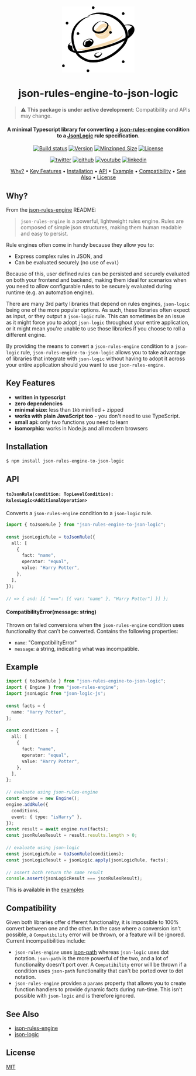 <h1 align="center">
  <br>
  <a href="https://github.com/alexberriman/json-rules-engine-to-json-logic"><img src="https://raw.githubusercontent.com/alexberriman/json-rules-engine-to-json-logic/main/logo.svg" alt="json-rules-engine-to-json-logic" height="180"></a>
  <br><br>
  json-rules-engine-to-json-logic
  <br>
</h1>

> :warning: **This package is under active development**: Compatibility and APIs may change.

<h4 align="center">A minimal Typescript library for converting a <a href="https://github.com/CacheControl/json-rules-engine" target="_blank">json-rules-engine</a> condition to a <a href="https://github.com/jwadhams/json-logic-js/">JsonLogic</a> rule specification.</h4>

<div align="center">

[![Build status](https://github.com/alexberriman/json-rules-engine-to-json-logic/actions/workflows/build.yml/badge.svg)](https://github.com/alexberriman/json-rules-engine-to-json-logic/actions) [![Version](https://img.shields.io/npm/v/json-rules-engine-to-json-logic?label=version)](https://www.npmjs.com/package/json-rules-engine-to-json-logic/) [![Minzipped Size](https://img.shields.io/bundlephobia/minzip/json-rules-engine-to-json-logic)](https://www.npmjs.com/package/json-rules-engine-to-json-logic/) [![License](https://img.shields.io/npm/l/json-rules-engine-to-json-logic)](https://github.com/alexberriman/json-rules-engine-to-json-logic/blob/main/LICENSE)

[![twitter](https://img.shields.io/badge/Twitter-1DA1F2?logo=twitter&logoColor=white)](https://twitter.com/bezz) [![github](https://img.shields.io/badge/GitHub-100000?logo=github&logoColor=white)](https://github.com/alexberriman/) [![youtube](https://res.cloudinary.com/practicaldev/image/fetch/s--cumRvkw3--/c_limit%2Cf_auto%2Cfl_progressive%2Cq_auto%2Cw_880/https://img.shields.io/badge/YouTube-FF0000%3Flogo%3Dyoutube%26logoColor%3Dwhite)](https://www.youtube.com/channel/UCji7mkyJ6T5X_D9qlWlPczw) [![linkedin](https://img.shields.io/badge/LinkedIn-0077B5?logo=linkedin&logoColor=white)](https://www.linkedin.com/in/alex-berriman/)

</div>

<p align="center">
  <a href="#why">Why?</a> •
  <a href="#key-features">Key Features</a> •
  <a href="#installation">Installation</a> •
  <a href="#api">API</a> •
  <a href="#example">Example</a> •
  <a href="#compatibility">Compatibility</a> •
  <a href="#see-also">See Also</a> •
  <a href="#license">License</a>
</p>

## Why?

From the [json-rules-engine](https://github.com/CacheControl/json-rules-engine) README:

> `json-rules-engine` is a powerful, lightweight rules engine. Rules are composed of simple json structures, making them human readable and easy to persist.

Rule engines often come in handy because they allow you to:

- Express complex rules in JSON, and
- Can be evaluated securely (no use of `eval`)

Because of this, user defined rules can be persisted and securely evaluated on both your frontend and backend, making them ideal for scenarios when you need to allow configurable rules to be securely evaluated during runtime (e.g. an automation engine).

There are many 3rd party libraries that depend on rules engines, `json-logic` being one of the more popular options. As such, these libraries often expect as input, or they output a `json-logic` rule. This can sometimes be an issue as it might force you to adopt `json-logic` throughout your entire application, or it might mean you're unable to use those libraries if you choose to roll a different engine.

By providing the means to convert a `json-rules-engine` condition to a `json-logic` rule, `json-rules-engine-to-json-logic` allows you to take advantage of libraries that integrate with `json-logic` without having to adopt it across your entire application should you want to use `json-rules-engine`.

## Key Features

- **written in typescript**
- **zero dependencies**
- **minimal size:** less than `1kb` minified + zipped
- **works with plain JavaScript too** - you don't need to use TypeScript.
- **small api:** only two functions you need to learn
- **isomorphic:** works in Node.js and all modern browsers

## Installation

```bash
$ npm install json-rules-engine-to-json-logic
```

## API

#### `toJsonRule(condition: TopLevelCondition): RulesLogic<AdditionalOperation>`

Converts a `json-rules-engine` condition to a `json-logic` rule.

```ts
import { toJsonRule } from "json-rules-engine-to-json-logic";

const jsonLogicRule = toJsonRule({
  all: [
    {
      fact: "name",
      operator: "equal",
      value: "Harry Potter",
    },
  ],
});

// => { and: [{ "===": [{ var: "name" }, "Harry Potter"] }] };
```

#### CompatibilityError(message: string)

Thrown on failed conversions when the `json-rules-engine` condition uses functionality that can't be converted. Contains the following properties:

- `name`: "CompatibilityError"
- `message`: a string, indicating what was incompatible.

## Example

```ts
import { toJsonRule } from "json-rules-engine-to-json-logic";
import { Engine } from "json-rules-engine";
import jsonLogic from "json-logic-js";

const facts = {
  name: "Harry Potter",
};

const conditions = {
  all: [
    {
      fact: "name",
      operator: "equal",
      value: "Harry Potter",
    },
  ],
};

// evaluate using json-rules-engine
const engine = new Engine();
engine.addRule({
  conditions,
  event: { type: "isHarry" },
});
const result = await engine.run(facts);
const jsonRulesResult = result.results.length > 0;

// evaluate using json-logic
const jsonLogicRule = toJsonRule(conditions);
const jsonLogicResult = jsonLogic.apply(jsonLogicRule, facts);

// assert both return the same result
console.assert(jsonLogicResult === jsonRulesResult);
```

This is available in the [examples](https://github.com/alexberriman/json-rules-engine-to-json-logic/blob/main/examples/01-basic-example.ts)

## Compatibility

Given both libraries offer different functionality, it is impossible to 100% convert between one and the other. In the case where a conversion isn't possible, a `Compatibility` error will be thrown, or a feature will be ignored. Current incompatibilities include:

- `json-rules-engine` uses [json\-path](https://github.com/JSONPath-Plus/JSONPath) whereas `json-logic` uses dot notation. `json-path` is the more powerful of the two, and a lot of functionality doesn't port over. A `Compatibility` error will be thrown if a condition uses `json-path` functionality that can't be ported over to dot notation.
- `json-rules-engine` provides a `params` property that allows you to create function handlers to provide dynamic facts during run-time. This isn't possible with `json-logic` and is therefore ignored.

## See Also

- [json-rules-engine](https://github.com/CacheControl/json-rules-engine)
- [json-logic](https://github.com/jwadhams/json-logic-js)

## License

[MIT](https://tldrlegal.com/license/mit-license)
